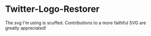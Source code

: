 # Twitter-Logo-Restorer

The svg I'm using is scuffed. Contributions to a more faithful SVG are greatly appreciated!
